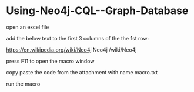 # Using-Neo4j-CQL--Graph-Database

open an excel file

add the below text to the first 3 columns of the the 1st row:

https://en.wikipedia.org/wiki/Neo4j	Neo4j	/wiki/Neo4j


press F11 to open the macro window

copy paste the code from the attachment with name macro.txt

run the macro
